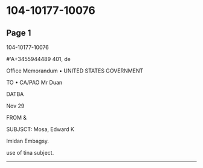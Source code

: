 # 104-10177-10076

## Page 1

104-10177-10076

#'A+3455944489 401, de

Office Memorandum • UNITED STATES GOVERNMENT

TO • CA/PAO Mr Duan

DATBA

Nov 29

FROM &

SUBJSCT: Mosa, Edward K

Imidan Embagsy.

use of tina subject.

---

